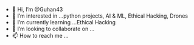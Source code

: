 - 👋 Hi, I’m @Guhan43
- 👀 I’m interested in ...python projects, AI & ML, Ethical Hacking, Drones
- 🌱 I’m currently learning ...Ethical Hacking
- 💞️ I’m looking to collaborate on ...
- 📫 How to reach me ...

<!---
Guhan43/Guhan43 is a ✨ special ✨ repository because its `README.md` (this file) appears on your GitHub profile.
You can click the Preview link to take a look at your changes.
--->
